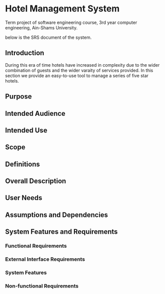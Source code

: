 # Hotel Management System
Term project of software engineering course, 3rd year computer engineering, Ain-Shams University.

below is the SRS document of the system.

## Introduction
During this era of time hotels have increased in complexity due to the wider combination of guests and the wider
varaity of services provided.
In this section we provide an easy-to-use tool to manage a series of five star hotels.

## Purpose


## Intended Audience


## Intended Use


## Scope


## Definitions


## Overall Description


## User Needs


## Assumptions and Dependencies


## System Features and Requirements

### Functional Requirements

### External Interface Requirements

### System Features

### Non-functional Requirements

